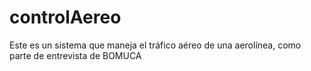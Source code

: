 # controlAereo
Este es un sistema que maneja el tráfico aéreo de una aerolínea, como parte de entrevista de BOMUCA
